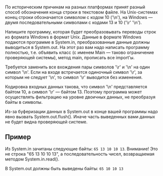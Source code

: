 По историческим причинам на разных платформах принят разный способ обозначения конца строки в текстовом файле. На Unix-системах конец строки обозначается символом с кодом 10 ('\n'), на Windows — двумя последовательными символами с кодами 13 и 10 ('\r' '\n').

Напишите программу, которая будет преобразовывать переводы строк из формата Windows в формат Unix. Данные в формате Windows подаются программе в System.in, преобразованные данные должны выводиться в System.out. На этот раз вам надо написать программу полностью, т.е. объявить класс (с именем Main — таково ограничение проверяющей системы), метод main, прописать все import'ы.

Требуется заменить все вхождения пары символов '\r' и '\n' на один символ '\n'. Если на входе встречается одиночный символ '\r', за которым не следует '\n', то символ '\r' выводится без изменения.

Кодировка входных данных такова, что символ '\n' представляется байтом 10, а символ '\r' — байтом 13. Поэтому программа может осуществлять фильтрацию на уровне двоичных данных, не преобразуя байты в символы.

Из-за буферизации данных в System.out в конце вашей программы надо явно вызвать System.out.flush(). Иначе часть выведенных вами данных не будет видна проверяющей системе.

## Пример

Из System.in зачитаны следующие байты: `65 13 10 10 13`. Внимание! Это не строка "65 13 10 10 13", а последовательность чисел, возвращаемая методом System.in.read().

В System.out должны быть выведены байты: `65 10 10 13`

